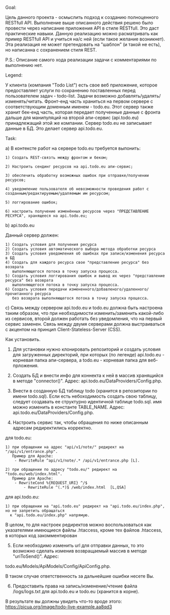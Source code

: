 
Goal:

Цель данного проекта - осмыслить подход к созданию полноценного RESTfull API.
Выполнение выше описанного действия решено было провести через написание приложения
API в стиле RESTfull. Это даст практические навыки. Данную реализацию можно расматривать как пример
RESTfull API и учиться на/с ней (если такое желание возникнет). Эта реализация
не может претендовать на "шаблон" (и такой не есть), но написанна с сохранением стиля REST.

P.S.: Описание самого хода реализации задачи с комментариями по выполнению нет.

Legend:

У клиента (компания "Todo List") есть свое веб приложение, которое предоставляет
услуги по сохранению поставленных перед пользователем задач - todo-list.
Задачи возможно добавлять/удалять/изменять/читать.
Фронт-енд часть  храниться на первом сервере с соответствующим доменным именем - todo.eu. 
Этот сервер также хранит бек-енд часть, которая передает полученные данные 
с фронта дальше для манипуляций на второй апи-сервис (api.todo.eu) 
принадлежащий этой же компании. Сервер todo.eu не записывает данные в БД.
Это делает сервер api.todo.eu.

Task:

а) В контексте работ на сервере todo.eu требуется выпонить:

	1) Создать REST-связть между фронтом и беком;

	2) Настроить сендинг ресурсов на api.todo.eu апи-сервис;

	3) обеспечить обработку возможных ошибок при отправке/получении ресурсов;
		
	4) уведомление пользователя об невозможности проведения работ с созданным/редактируемым/удаляемым им ресурсом;

	5) логгирование ошибок;

	6) настроить получение изменённых ресурсов через "ПРЕДСТАВЛЕНИЕ РЕСУРСА", хранящееся на api.todo.eu;

b) api.todo.eu

   Данный сервер должен:
	
	1) Создать условия для получения ресурса
	2) Создать условия автоматического выбора метода обработки ресурса
	3) Создать условия уведомления об ошибках при записи/изменения ресурса в БД
	4) Cоздать для каждого ресурса свое "представление ресурса" без возврата
	   выполняющегося потока в точку запуска процесса.
	5) Создать условия логгирования ошибок и вывод их через "представление ресурса" без возврата
	   выполняющегося потока в точку запуска процесса.
	6) Создать условия передачи измененного/добавленого/удаленного/прочитанного ресурса 
	   без возврата выполняющегося потока в точку запуска процесса.


с) Связь между сервером api.todo.eu и todo.eu должна быть настроена таким образом,
   что при необходимости изменить/заменить какой-либо из сервисов, второй должен работать
   без уведомления, что на первый сервис заменен.
   Связь между двумя серверами должна выстраиваться с акцентом на принцип Client-Stateless-Server (CSS).

Как установить.

1) Для установки нужно клонировать репозиторий и создать условия для загруженных директорий,
при которых (по легенде) api.todo.eu - корневая папка апи-сервера, а todo.eu - корневая папка
для веб-прложения.  

2) Создать БД и внести инфо для коннекта к ней в массив хранящийся в методе "connector()".
Адрес: api.todo.eu/DataProviders/Config.php. 

3) Внести в созданную БД таблицу todo (хранится в репозитории по имени todo.sql). 
Если есть небоходимость создать свою таблицу, следует создавать ее структурно идентичной таблице todo.sql.
имя можно изменить в константе TABLE_NAME. Адрес: api.todo.eu/DataProviders/Config.php.

4) Настроить сервис так, чтобы обращения по ниже описанным адресам редиректились корректно.

 для todo.eu:

	1) при обращении на адрес "api/v1/note/" редирект на "/api/v1/entrance.php".
	   Пример для Apache: 
		- RewriteRule ^api/v1/note/.* /api/v1/entrance.php [L].
	
	2) при обращении по адресу "todo.eu/" редирект на "todo.eu/web/index.html".
	   Пример для Apache: 	
		- RewriteCond %{REQUEST_URI} ^/$
    		- RewriteRule ^(.*)$ /web/index.html  [L,QSA]

 для api.todo.eu:

 	1) при обращении на "api.todo.eu" редирект на "api.todo.eu/index.php", но не запретить обращаться
	  к "api.todo.eu/index.php" напрямую.

В целом, то для настроек редиректов можно воспользоваться как указателями имеющиеся файлы .htaccess,
кроме тех файлов .htaccess, в которых код закомментирован

5) Если необходимо изменить url для отправки данных, то это возможно сделать изменив возвращаемый массив
в методе "uriToSend()". Адрес:


 todo.eu/Models/ApiModels/Config/ApiConfig.php. 


В таком случае ответственность за дальнейшие ошибки несете Вы.

6) Предоставить права на запись/изменение/чтение файла /logs/logs.txt для api.todo.eu и todo.eu (хранится в корне).

В результате вы должны увидеть что-то вроде этого: https://picua.org/image/todo-live-example.aa8qd3
























